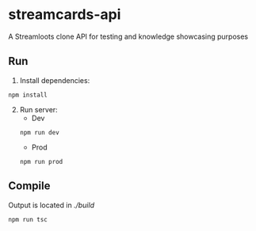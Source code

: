 # streamcards-api
A Streamloots clone API for testing and knowledge showcasing purposes

## Run
1. Install dependencies:
```
npm install
```
2. Run server:
    - Dev
    ```
    npm run dev
    ```
    - Prod
    ```
    npm run prod
    ```

## Compile
Output is located in *./build*
```
npm run tsc
```
